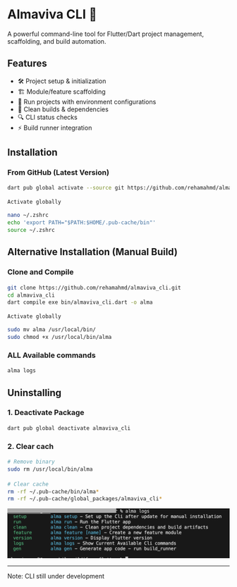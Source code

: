# Almaviva CLI 🚀

A powerful command-line tool for Flutter/Dart project management, scaffolding, and build automation.

## Features

- 🛠️ Project setup & initialization
- 🏗️ Module/feature scaffolding
- 🏃 Run projects with environment configurations
- 🧹 Clean builds & dependencies
- 🔍 CLI status checks
- ⚡ Build runner integration


## Installation

### From GitHub (Latest Version)
```bash
dart pub global activate --source git https://github.com/rehamahmd/almaviva_cli.git
```
`Activate globally`
```bash
nano ~/.zshrc
echo 'export PATH="$PATH:$HOME/.pub-cache/bin"' 
source ~/.zshrc
```


## Alternative Installation (Manual Build)

### Clone and Compile
```bash
git clone https://github.com/rehamahmd/almaviva_cli.git
cd almaviva_cli
dart compile exe bin/almaviva_cli.dart -o alma
```
`Activate globally`
```bash
sudo mv alma /usr/local/bin/
sudo chmod +x /usr/local/bin/alma
```

###  ALL Available commands
```bash
alma logs
```


## Uninstalling
### 1. Deactivate Package
```bash
dart pub global deactivate almaviva_cli
```
### 2. Clear cach
```bash
# Remove binary
sudo rm /usr/local/bin/alma

# Clear cache
rm -rf ~/.pub-cache/bin/alma*
rm -rf ~/.pub-cache/global_packages/almaviva_cli*
```


![Cli Features](assets/logs.png)

---
Note: CLI still under development 